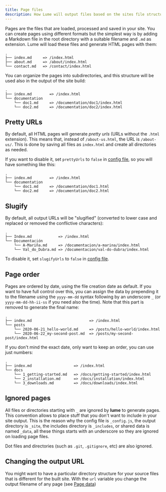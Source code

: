 ```yaml
---
title: Page files
description: How Lume will output files based on the sites file structure
---
```


Pages are the files that are loaded, processed and saved in your site. You can
create pages using different formats but the simplest way is by adding a
Markdown file in the root directory with a suitable filename and `.md` as
extension. Lume will load these files and generate HTML pages with them:

```
.
├── index.md     => /index.html
├── about.md     => /about/index.html
└── contact.md   => /contact/index.html
```

You can organize the pages into subdirectories, and this structure will be used
also in the output of the site build:

```
.
├── index.md        => /index.html
└── documentation
    └── doc1.md     => /documentation/doc1/index.html
    └── doc2.md     => /documentation/doc2/index.html
```

## Pretty URLs

By default, all HTML pages will generate _pretty urls_ (URLs without the `.html`
extension). This means that, instead of `/about-us.html`, the URL is
`/about-us/`. This is done by saving all files as `index.html` and create all
directories as needed.

If you want to disable it, set `prettyUrls` to `false` in
[config file](/getting-started/config-file/), so you will have something like
this:

```
.
├── index.md        => /index.html
└── documentation
    └── doc1.md     => /documentation/doc1.html
    └── doc2.md     => /documentation/doc2.html
```

## Slugify

By default, all output URLs will be "slugified" (converted to lower case and
replaced or removed the conflictive characters):

```
.
├── Index.md            => /index.html
└── Documentación
    └── A-Mariña.md     => /documentacion/a-marina/index.html
    └── Val_do_Dubra.md => /documentacion/val-do-dubra/index.html
```

To disable it, set `slugifyUrls` to `false` in
[config file](/getting-started/config-file/).

## Page order

Pages are ordered by date, using the file creation date as default. If you want
to have full control over this, you can assign the data by prepending it to the
filename using the `yyyy-mm-dd` syntax following by an underscore `_` (or
`yyyy-mm-dd-hh-ii-ss` if you need also the time). Note that this part is removed
to generate the final name:

```
.
├── index.md                          => /index.html
└── posts
    └── 2020-06-21_hello-world.md     => /posts/hello-world/index.html
    └── 2020-06-22_my-second-post.md  => /posts/my-second-post/index.html
```

If you don't mind the exact date, only want to keep an order, you can use just
numbers:

```
.
├── index.md                   => /index.html
└── docs
    └── 1_getting-started.md   => /docs/getting-started/index.html
    └── 2_installation.md      => /docs/installation/index.html
    └── 3_downloads.md         => /docs/downloads/index.html
```

## Ignored pages

All files or directories starting with `_` are ignored by **lume** to generate
pages. This convention allows to place stuff that you don't want to include in
your site output. This is the reason why the config file is `_config.js`, the
output directory is `_site`, the includes directory is `_includes`, or shared
data is named `_data`, all these things starts with an underscore so they are
ignored on loading page files.

Dot files and directories (such as `.git`, `.gitignore`, etc) are also ignored.

## Changing the output URL

You might want to have a particular directory structure for your source files
that is different for the built site. With the `url` variable you change the
output filename of any page (see [Page data](/creating-pages/page-data))
